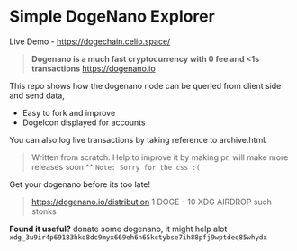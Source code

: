 # Simple DogeNano Explorer

Live Demo - https://dogechain.celio.space/

> **Dogenano is a much fast cryptocurrency with 0 fee and <1s transactions**
> https://dogenano.io

This repo shows how the dogenano node can be queried from client side and send data,

* Easy to fork and improve
* DogeIcon displayed for accounts

You can also log live transactions by taking reference to archive.html.

> Written from scratch. Help to improve it by making pr, will make more releases soon ^^ 
`Note: Sorry for the css :(` 

Get your dogenano before its too late!
> https://dogenano.io/distribution
1 DOGE - 10 XDG AIRDROP 
such stonks

**Found it useful?**
donate some dogenano, it might help alot 
`xdg_3u9ir4p69183hkq8dc9myx669eh6n65kctybse7ih88pfj9wptdeq85whydx`

